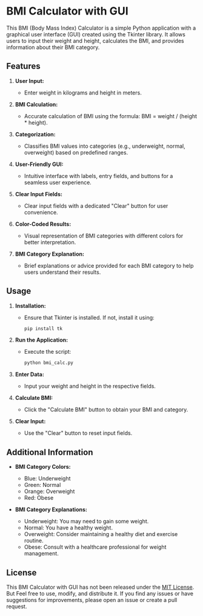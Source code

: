 # BMI Calculator with GUI

This BMI (Body Mass Index) Calculator is a simple Python application with a graphical user interface (GUI) created using the Tkinter library. It allows users to input their weight and height, calculates the BMI, and provides information about their BMI category.

## Features

1. **User Input:**
   - Enter weight in kilograms and height in meters.

2. **BMI Calculation:**
   - Accurate calculation of BMI using the formula: BMI = weight / (height * height).

3. **Categorization:**
   - Classifies BMI values into categories (e.g., underweight, normal, overweight) based on predefined ranges.

4. **User-Friendly GUI:**
   - Intuitive interface with labels, entry fields, and buttons for a seamless user experience.

5. **Clear Input Fields:**
   - Clear input fields with a dedicated "Clear" button for user convenience.

6. **Color-Coded Results:**
   - Visual representation of BMI categories with different colors for better interpretation.

7. **BMI Category Explanation:**
   - Brief explanations or advice provided for each BMI category to help users understand their results.

## Usage

1. **Installation:**
   - Ensure that Tkinter is installed. If not, install it using:
     ```bash
     pip install tk
     ```

2. **Run the Application:**
   - Execute the script:
     ```bash
     python bmi_calc.py
     ```

3. **Enter Data:**
   - Input your weight and height in the respective fields.

4. **Calculate BMI:**
   - Click the "Calculate BMI" button to obtain your BMI and category.

5. **Clear Input:**
   - Use the "Clear" button to reset input fields.

## Additional Information

- **BMI Category Colors:**
  - Blue: Underweight
  - Green: Normal
  - Orange: Overweight
  - Red: Obese

- **BMI Category Explanations:**
  - Underweight: You may need to gain some weight.
  - Normal: You have a healthy weight.
  - Overweight: Consider maintaining a healthy diet and exercise routine.
  - Obese: Consult with a healthcare professional for weight management.

## License

This BMI Calculator with GUI has not been released under the [MIT License](LICENSE). But Feel free to use, modify, and distribute it. If you find any issues or have suggestions for improvements, please open an issue or create a pull request.
